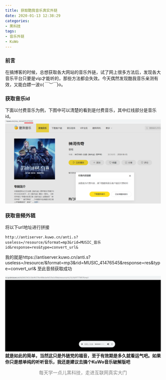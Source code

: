 ```yaml
---
title: 获取酷我音乐真实外链
date: 2020-01-13 12:38:29
categories:
- 黑科技
tags:
- 音乐外链
- KuWo
---
```


### 前言

在搞博客的时候，总想获取各大网站的音乐外链，试了网上很多方法后，发现各大音乐平台只要是vip才能听的，那些方法都会失效。今天偶然发现酷我音乐亲测有效，又能白嫖一波o(*￣︶￣*)o。

<!--more-->

### 获取音乐id
下面以付费音乐为例，下图中可以清楚的看到是付费音乐，其中红线部分是音乐id。
![](获取酷我音乐真实外链/封面.jpg)

### 获取音频外链

将以下url地址进行拼接

```
http://antiserver.kuwo.cn/anti.s?useless=/resource/&format=mp3&rid=MUSIC_音乐id&response=res&type=convert_url&
```


我的就是https://antiserver.kuwo.cn/anti.s?useless=/resource/&format=mp3&rid=MUSIC_41476545&response=res&type=convert_url&
至此音频获取成功

![](获取酷我音乐真实外链/success.jpg)
<b>就是如此的简单，当然这只是外链党的福音，至于有效期是多久就看运气吧。如果你只是想单纯的听听音乐，我还是建议去搞个KuWo音乐破解版吧</b>

<center><font style="font-size:15px;color:grey;">每天学一点儿黑科技，走进互联网真实大门</font></center>
